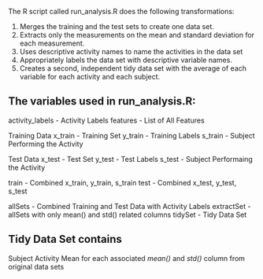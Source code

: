 The R script called run_analysis.R does the following transformations: 

1. Merges the training and the test sets to create one data set.
2. Extracts only the measurements on the mean and standard deviation for each measurement. 
3. Uses descriptive activity names to name the activities in the data set
4. Appropriately labels the data set with descriptive variable names. 
5. Creates a second, independent tidy data set with the average of each variable for each activity and each subject. 


The variables used in run_analysis.R:
----

  activity_labels 	- Activity Labels
  features	 	- List of All Features

  Training Data
  	x_train		- Training Set
	y_train		- Training Labels
	s_train		- Subject Performing the Activity

  Test Data
  	x_test		- Test Set
	y_test		- Test Labels
	s_test		- Subject Performaing the Activity

  train		- Combined x_train, y_train, s_train
  test		- Combined x_test, y_test, s_test

  allSets	- Combined Training and Test Data with Activity Labels
  extractSet	- allSets with only mean() and std() related columns
  tidySet	- Tidy Data Set


Tidy Data Set contains
----

  Subject
  Activity
  Mean for each associated *mean()* and *std()* column from original data sets

  

